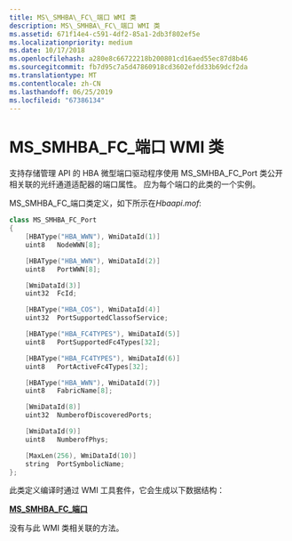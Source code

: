 ```yaml
---
title: MS\_SMHBA\_FC\_端口 WMI 类
description: MS\_SMHBA\_FC\_端口 WMI 类
ms.assetid: 671f14e4-c591-4df2-85a1-2db3f802ef5e
ms.localizationpriority: medium
ms.date: 10/17/2018
ms.openlocfilehash: a280e8c66722218b200801cd16aed55ec87d8b46
ms.sourcegitcommit: fb7d95c7a5d47860918cd3602efdd33b69dcf2da
ms.translationtype: MT
ms.contentlocale: zh-CN
ms.lasthandoff: 06/25/2019
ms.locfileid: "67386134"
---
```

# <a name="mssmhbafcport-wmi-class"></a>MS\_SMHBA\_FC\_端口 WMI 类


支持存储管理 API 的 HBA 微型端口驱动程序使用 MS\_SMHBA\_FC\_Port 类公开相关联的光纤通道适配器的端口属性。 应为每个端口的此类的一个实例。

MS\_SMHBA\_FC\_端口类定义，如下所示在*Hbaapi.mof*:

```cpp
class MS_SMHBA_FC_Port 
{
    [HBAType("HBA_WWN"), WmiDataId(1)]
    uint8   NodeWWN[8];

    [HBAType("HBA_WWN"), WmiDataId(2)]
    uint8   PortWWN[8];

    [WmiDataId(3)]
    uint32  FcId;

    [HBAType("HBA_COS"), WmiDataId(4)]
    uint32  PortSupportedClassofService;

    [HBAType("HBA_FC4TYPES"), WmiDataId(5)]
    uint8   PortSupportedFc4Types[32];

    [HBAType("HBA_FC4TYPES"), WmiDataId(6)]
    uint8   PortActiveFc4Types[32];

    [HBAType("HBA_WWN"), WmiDataId(7)]
    uint8   FabricName[8];

    [WmiDataId(8)]
    uint32  NumberofDiscoveredPorts;

    [WmiDataId(9)] 
    uint8   NumberofPhys;

    [MaxLen(256), WmiDataId(10)]
    string  PortSymbolicName;
};
```

此类定义编译时通过 WMI 工具套件，它会生成以下数据结构：

[**MS\_SMHBA\_FC\_端口**](https://docs.microsoft.com/windows-hardware/drivers/ddi/content/hbapiwmi/ns-hbapiwmi-_ms_smhba_fc_port)

没有与此 WMI 类相关联的方法。

 

 





